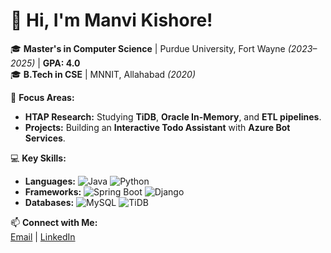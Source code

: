 # 👋 Hi, I'm Manvi Kishore!  

🎓 **Master's in Computer Science** | Purdue University, Fort Wayne *(2023–2025)* | **GPA: 4.0**  
🎓 **B.Tech in CSE** | MNNIT, Allahabad *(2020)*  

🌟 **Focus Areas:**  
- **HTAP Research:** Studying **TiDB**, **Oracle In-Memory**, and **ETL pipelines**.  
- **Projects:** Building an **Interactive Todo Assistant** with **Azure Bot Services**.  

💻 **Key Skills:**  
- **Languages:** ![Java](https://img.shields.io/badge/Java-ED8B00?style=flat-square&logo=java&logoColor=white) ![Python](https://img.shields.io/badge/Python-3776AB?style=flat-square&logo=python&logoColor=white)  
- **Frameworks:** ![Spring Boot](https://img.shields.io/badge/Spring_Boot-6DB33F?style=flat-square&logo=spring-boot&logoColor=white) ![Django](https://img.shields.io/badge/Django-092E20?style=flat-square&logo=django&logoColor=white)  
- **Databases:** ![MySQL](https://img.shields.io/badge/MySQL-4479A1?style=flat-square&logo=mysql&logoColor=white) ![TiDB](https://img.shields.io/badge/TiDB-E53935?style=flat-square&logo=tidb&logoColor=white)  

📫 **Connect with Me:**  
[Email](mailto:manvi.kishore07@gmail.com) | [LinkedIn](https://www.linkedin.com/in/manvikishore)  
